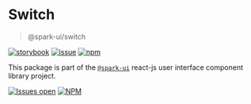 # Switch

> @spark-ui/switch

[![storybook](https://img.shields.io/badge/storybook-black?logo=storybook)](https://sparkui.vercel.app/?path=/docs/components-switch--docs)
[![issue](https://img.shields.io/badge/report%20a%20bug-black?logo=openbugbounty&logoColor=red)](https://github.com/adevinta/spark/issues/new?&projects=4&template=bug-report.yml&assignees=&labels=Component,Component%3A%20switch)
[![npm](https://img.shields.io/npm/dt/%40spark-ui/switch?logo=npm&labelColor=black)](https://www.npmjs.com/package/@spark-ui/switch)

This package is part of the [`@spark-ui`](https://github.com/adevinta/spark) react-js user interface component library project.

[![Issues open](https://img.shields.io/github/issues-search/adevinta/spark?query=is%3Aopen%20label%3A%22Component%3A%20switch%22&logo=openbugbounty&logoColor=red&label=issues%20open&color=red)](https://github.com/adevinta/spark/issues?q=is%3Aopen+label%3Aswitch)
[![NPM](https://img.shields.io/npm/l/%40spark-ui%2Fswitch)](https://github.com/adevinta/spark/blob/main/packages/components/switch/LICENSE.md)
